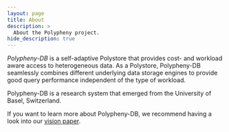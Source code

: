 ```yaml
---
layout: page
title: About
description: >
  About the Polypheny project.
hide_description: true
---
```


_Polypheny-DB_ is a self-adaptive Polystore that provides cost- and workload aware access to heterogeneous data. As a Polystore, Polypheny-DB seamlessly combines different underlying data storage engines to provide good query performance independent of the type of workload.

Polypheny-DB is a research system that emerged from the University of Basel, Switzerland.

If you want to learn more about Polypheny-DB, we recommend having a look into our [vision paper](https://edoc.unibas.ch/58210/).